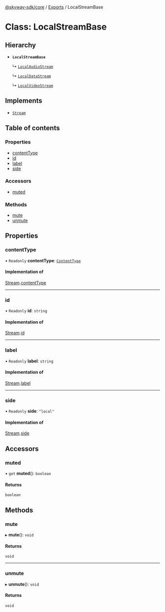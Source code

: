 [@skyway-sdk/core](../README.md) / [Exports](../modules.md) / LocalStreamBase

# Class: LocalStreamBase

## Hierarchy

- **`LocalStreamBase`**

  ↳ [`LocalAudioStream`](LocalAudioStream.md)

  ↳ [`LocalDataStream`](LocalDataStream.md)

  ↳ [`LocalVideoStream`](LocalVideoStream.md)

## Implements

- [`Stream`](../interfaces/Stream.md)

## Table of contents

### Properties

- [contentType](LocalStreamBase.md#contenttype)
- [id](LocalStreamBase.md#id)
- [label](LocalStreamBase.md#label)
- [side](LocalStreamBase.md#side)

### Accessors

- [muted](LocalStreamBase.md#muted)

### Methods

- [mute](LocalStreamBase.md#mute)
- [unmute](LocalStreamBase.md#unmute)

## Properties

### contentType

• `Readonly` **contentType**: [`ContentType`](../modules.md#contenttype)

#### Implementation of

[Stream](../interfaces/Stream.md).[contentType](../interfaces/Stream.md#contenttype)

___

### id

• `Readonly` **id**: `string`

#### Implementation of

[Stream](../interfaces/Stream.md).[id](../interfaces/Stream.md#id)

___

### label

• `Readonly` **label**: `string`

#### Implementation of

[Stream](../interfaces/Stream.md).[label](../interfaces/Stream.md#label)

___

### side

• `Readonly` **side**: ``"local"``

#### Implementation of

[Stream](../interfaces/Stream.md).[side](../interfaces/Stream.md#side)

## Accessors

### muted

• `get` **muted**(): `boolean`

#### Returns

`boolean`

## Methods

### mute

▸ **mute**(): `void`

#### Returns

`void`

___

### unmute

▸ **unmute**(): `void`

#### Returns

`void`
